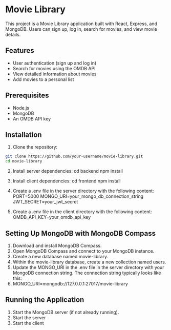 # Movie Library

This project is a Movie Library application built with React, Express, and MongoDB. Users can sign up, log in, search for movies, and view movie details.

## Features

- User authentication (sign up and log in)
- Search for movies using the OMDB API
- View detailed information about movies
- Add movies to a personal list

## Prerequisites

- Node.js
- MongoDB
- An OMDB API key

## Installation

1. Clone the repository:

```sh
git clone https://github.com/your-username/movie-library.git
cd movie-library
```
2. Install server dependencies:
   cd backend
   npm install

3. Install client dependencies:
   cd frontend
   npm install

4. Create a .env file in the server directory with the following content:
   PORT=5000
   MONGO_URI=your_mongo_db_connection_string
   JWT_SECRET=your_jwt_secret

5. Create a .env file in the client directory with the following content:
   OMDB_API_KEY=your_omdb_api_key

## Setting Up MongoDB with MongoDB Compass

1. Download and install MongoDB Compass.
2. Open MongoDB Compass and connect to your MongoDB instance.
3. Create a new database named movie-library.
4. Within the movie-library database, create a new collection named users.
5. Update the MONGO_URI in the .env file in the server directory with your MongoDB connection string. The connection string typically looks like this:
6. MONGO_URI=mongodb://127.0.0.1:27017/movie-library

## Running the Application

1. Start the MongoDB server (if not already running).
2. Start the server
3. Start the client
